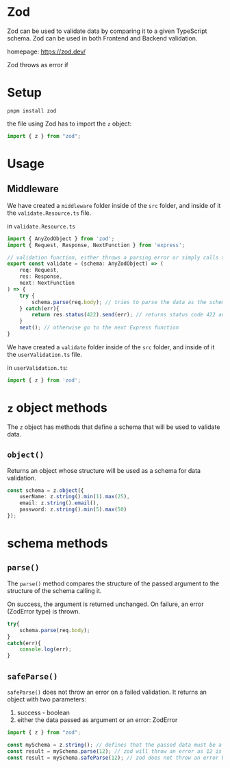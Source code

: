 # Zod

Zod can be used to validate data by comparing it to a given TypeScript schema.
Zod can be used in both Frontend and Backend validation.

homepage: https://zod.dev/

Zod throws as error if 

# Setup

`pnpm install zod`

the file using Zod has to import the `z` object:
```ts
import { z } from "zod";
```

# Usage

## Middleware

We have created a `middleware` folder inside of the `src` folder, and inside of it the `validate.Resource.ts` file.

in `validate.Resource.ts`
```ts
import { AnyZodObject } from 'zod';
import { Request, Response, NextFunction } from 'express';

// validation function, either throws a parsing error or simply calls the next Express function from the one that called it
export const validate = (schema: AnyZodObject) => (
	req: Request,
	res: Response,
	next: NextFunction
) => {
	try {
		schema.parse(req.body); // tries to parse the data as the schema structure
	} catch(err){
		return res.status(422).send(err); // returns status code 422 and the error if the parse method throws an error
	}
	next(); // otherwise go to the next Express function
}
```

We have created a `validate` folder inside of the `src` folder, and inside of it the `userValidation.ts` file.

in `userValidation.ts`:

```ts
import { z } from 'zod';

```

# `z` object methods

The `z` object has methods that define a schema that will be used to validate data.

## `object()`

Returns an object whose structure will be used as a schema for data validation.

```ts
const schema = z.object({
	userName: z.string().min(1).max(25),
	email: z.string().email(),
	password: z.string().min(5).max(50)
});
```

# schema methods

## `parse()`

The `parse()` method compares the structure of the passed argument to the structure of the schema calling it. 

On success, the argument is returned unchanged.
On failure, an error (ZodError type) is thrown.

```ts
try{
	schema.parse(req.body);
}
catch(err){
	console.log(err);
}
```

## `safeParse()`

`safeParse()` does not throw an error on a failed validation. 
It returns an object with two parameters:
1. success - boolean
2. either the data passed as argument or an error: ZodError

```ts
import { z } from "zod";

const mySchema = z.string(); // defines that the passed data must be a string
const result = mySchema.parse(12); // zod will throw an error as 12 is not a string
const result = mySchema.safeParse(12); // zod does not throw an error but returns {success:false, error}
```
